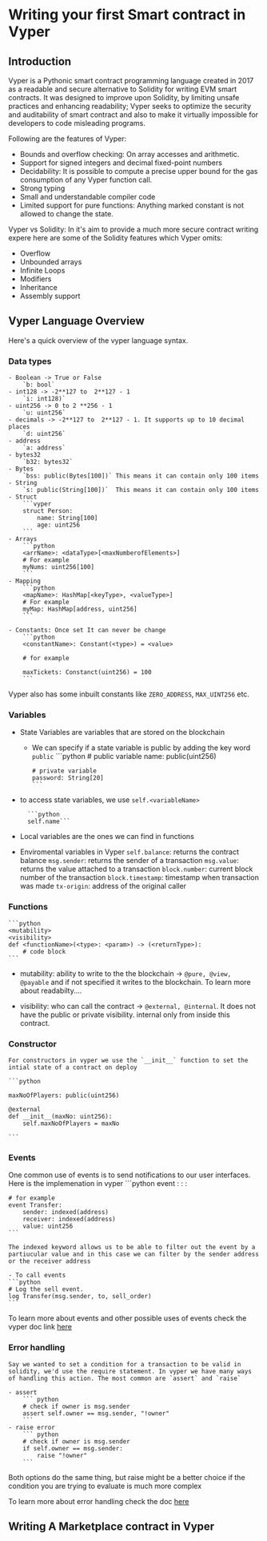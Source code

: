 # Writing your first Smart contract in Vyper

## Introduction

Vyper is a Pythonic smart contract programming language created in 2017 as a readable and secure alternative to Solidity for writing EVM smart contracts. It was designed to improve upon Solidity, by limiting unsafe practices and enhancing readability; Vyper seeks to optimize the security and auditability of smart contract and also to make it virtually impossible for developers to code misleading programs.

Following are the features of Vyper:
- Bounds and overflow checking: On array accesses and arithmetic.
- Support for signed integers and decimal fixed-point numbers
- Decidability: It is possible to compute a precise upper bound for the gas consumption of any Vyper function call.
- Strong typing
- Small and understandable compiler code
- Limited support for pure functions: Anything marked constant is not allowed to change the state.

Vyper vs Solidity:
In it's aim to provide a much more secure contract writing expere here are some of the Solidity features which Vyper omits:
- Overflow
- Unbounded arrays
- Infinite Loops
- Modifiers
- Inheritance
- Assembly support

## Vyper Language Overview

Here's a quick overview of the vyper language syntax.

### Data types

    - Boolean -> True or False
        `b: bool`
    - int128 -> -2**127 to  2**127 - 1
        `i: int128)`
    - uint256 -> 0 to 2 **256 - 1
        `u: uint256`
    - decimals -> -2**127 to  2**127 - 1. It supports up to 10 decimal places
        `d: uint256`
    - address
        `a: address`
    - bytes32
        `b32: bytes32`
    - Bytes
        `bss: public(Bytes[100])` This means it can contain only 100 items
    - String
        `s: public(String[100])`  This means it can contain only 100 items
    - Struct
        ```vyper
        struct Person:
            name: String[100]
            age: uint256      
        ```
    - Arrays
        ```python
        <arrName>: <dataType>[<maxNumberofElements>]
        # For example
        myNums: uint256[100] 
        ```
    - Mapping
        ```python
        <mapName>: HashMap[<keyType>, <valueType>]
        # For example
        myMap: HashMap[address, uint256]
        ```

    - Constants: Once set It can never be change
        ```python
        <constantName>: Constant(<type>) = <value>
        
        # for example

        maxTickets: Constanct(uint256) = 100
        ```

Vyper also has some inbuilt constants like `ZERO_ADDRESS`, `MAX_UINT256` etc.

### Variables

- State Variables are variables that are stored on the blockchain

  - We can specify if a state variable is public by adding the key word `public`
        ```python
        # public variable
        name: public(uint256)

        # private variable
        password: String[20]
        ```

- to access state variables, we use `self.<variableName>`

        ```python
        self.name```

- Local variables are the ones we can find in functions

- Enviromental variables in Vyper
    `self.balance`: returns the contract balance
    `msg.sender`: returns the sender of a transaction
    `msg.value`: returns the value attached to a transaction
    `block.number`: current block number of the transaction
    `block.timestamp`: timestamp when transaction was made
    `tx-origin`: address of the original caller

### Functions

    ```python
    <mutability>
    <visibility>
    def <functionName>(<type>: <param>) -> (<returnType>):
        # code block
    ```

- mutability: ability to write to the the blockchain -> `@pure, @view, @payable` and if not specified it writes to the blockchain. To learn more about readabilty....

- visibility: who can call the contract -> `@external, @internal`. It does not have the public or private visibility. internal only from inside this contract.

### Constructor

    For constructors in vyper we use the `__init__` function to set the intial state of a contract on deploy

    ```python

    maxNoOfPlayers: public(uint256)

    @external
    def __init__(maxNo: uint256):
        self.maxNoOfPlayers = maxNo
    
    ```

### Events

One common use of events is to send notifications to our user interfaces. Here is the implemenation in vyper
    ```python
    event <eventName>:
        <param1>: <type>
        <param2>: <type>

    # for example
    event Transfer:
        sender: indexed(address)
        receiver: indexed(address)
        value: uint256
    ```

    The indexed keyword allows us to be able to filter out the event by a partiucular value and in this case we can filter by the sender address or the receiver address

    - To call events
    ```python
    # Log the sell event.
    log Transfer(msg.sender, to, sell_order)
    ```

To learn more about events and other possible uses of events check the vyper doc link [here]("")

### Error handling

    Say we wanted to set a condition for a transaction to be valid in solidity, we'd use the require statement. In vyper we have many ways of handling this action. The most common are `assert` and `raise`

    - assert
        ``` python
        # check if owner is msg.sender
        assert self.owner == msg.sender, "!owner"
        ```
    - raise error
        ``` python
        # check if owner is msg.sender
        if self.owner == msg.sender:
            raise "!owner"
        ```

Both options do the same thing, but raise might be a better choice if the condition you are trying to evaluate is much more complex

To learn more about error handling check the doc [here]("")

## Writing A Marketplace contract in Vyper
